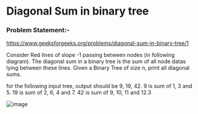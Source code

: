 # Diagonal Sum in binary tree

### Problem Statement:-
https://www.geeksforgeeks.org/problems/diagonal-sum-in-binary-tree/1

Consider Red lines of slope -1 passing between nodes (in following diagram). The diagonal sum in a binary tree is the sum of all node datas lying between these lines. Given a Binary Tree of size n, print all diagonal sums.

for the following input tree, output should be 9, 19, 42.
9 is sum of 1, 3 and 5.
19 is sum of 2, 6, 4 and 7.
42 is sum of 9, 10, 11 and 12.3

![image](https://github.com/Shailesh93602/potd/assets/87556206/17bf3631-02f7-4f24-81a6-dcfc24534e49)
